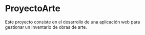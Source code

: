 # ProyectoArte
Este proyecto consiste en el desarrollo de una aplicación web para gestionar un inventario de obras de arte. 
